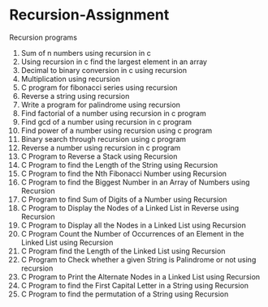# Recursion-Assignment
Recursion programs 
1. Sum of n numbers using recursion in c 
2. Using recursion in c find the largest element in an array 
3. Decimal to binary conversion in c using recursion 
4. Multiplication using recursion 
5. C program for fibonacci series using recursion 
6. Reverse a string using recursion 
7. Write a program for palindrome using recursion 
8. Find factorial of a number using recursion in c program 
9. Find gcd of a number using recursion in c program
10. Find power of a number using recursion using c program 
11. Binary search through recursion using c program 
12. Reverse a number using recursion in c program 
13. C Program to Reverse a Stack using Recursion 
14. C Program to find the Length of the String using Recursion 
15. C Program to find the Nth Fibonacci Number using Recursion 
16. C Program to find the Biggest Number in an Array of Numbers using Recursion 
17. C Program to find Sum of Digits of a Number using Recursion 
18. C Program to Display the Nodes of a Linked List in Reverse using Recursion 
19. C Program to Display all the Nodes in a Linked List using Recursion 
20. C Program Count the Number of Occurrences of an Element in the Linked List using Recursion 
21. C Program find the Length of the Linked List using Recursion 
22. C Program to Check whether a given String is Palindrome or not using recursion 
23. C Program to Print the Alternate Nodes in a Linked List using Recursion 
24. C Program to find the First Capital Letter in a String using Recursion 
25. C Program to find the permutation of a String using Recursion
